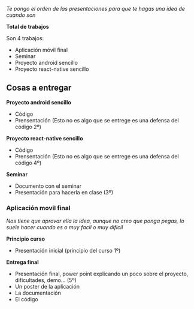 *Te pongo el orden de las presentaciones para que te hagas una idea de cuando son*


**Total de trabajos**


Son 4 trabajos:
- Aplicación móvil final
- Seminar
- Proyecto android sencillo
- Proyecto react-native sencillo

## Cosas a entregar



**Proyecto android sencillo**
- Código
- Prensentación (Esto no es algo que se entrege es una defensa del código 2º)

**Proyecto react-native sencillo**
- Código
- Prensentación (Esto no es algo que se entrege es una defensa del código 4º)

**Seminar**
- Documento con el seminar
- Presentación para hacerla en clase (3º)


### Aplicación movil final
*Nos tiene que aprovar ella la idea, aunque no creo que ponga pegas, lo suele hacer cuando es o muy facil o muy dificil*

**Principio curso**
- Presentación inicial (principio del curso 1º) 

**Entrega final**
- Presentación final, power point explicando un poco sobre el proyecto, dificultades, demo... (5º)
- Un poster de la aplicación
- La documentación
- El código


